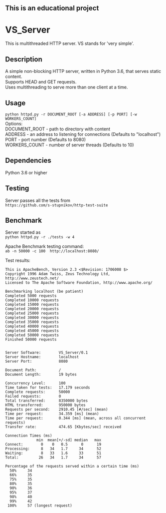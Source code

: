 This is an educational project
---

# VS_Server
This is multithreaded HTTP server. VS stands for 'very simple'. 

## Description
A simple non-blocking HTTP server, written in Python 3.6, that serves static content.  
Supports HEAD and GET requests.  
Uses multithreading to serve more than one client at a time.

## Usage
```python httpd.py -r DOCUMENT_ROOT [-a ADDRESS] [-p PORT] [-w WORKERS_COUNT]```  
Options:  
DOCUMENT_ROOT - path to directory with content  
ADDRESS - an address to listening for connections (Defaults to "localhost")  
PORT - port number (Defaults to 8080)  
WORKERS_COUNT - number of server threads (Defaults to 10)

## Dependencies
Python 3.6 or higher

## Testing
Server passes all the tests from  
```https://github.com/s-stupnikov/http-test-suite```  

## Benchmark
Server started as  
```python httpd.py -r ./tests -w 4```

Apache Benchmark testing command:  
```ab -n 50000 -c 100  http://localhost:8080/```

Test results:  
```
This is ApacheBench, Version 2.3 <$Revision: 1706008 $>
Copyright 1996 Adam Twiss, Zeus Technology Ltd, http://www.zeustech.net/
Licensed to The Apache Software Foundation, http://www.apache.org/

Benchmarking localhost (be patient)
Completed 5000 requests
Completed 10000 requests
Completed 15000 requests
Completed 20000 requests
Completed 25000 requests
Completed 30000 requests
Completed 35000 requests
Completed 40000 requests
Completed 45000 requests
Completed 50000 requests
Finished 50000 requests


Server Software:        VS_Server/0.1
Server Hostname:        localhost
Server Port:            8080

Document Path:          /
Document Length:        19 bytes

Concurrency Level:      100
Time taken for tests:   17.179 seconds
Complete requests:      50000
Failed requests:        0
Total transferred:      8350000 bytes
HTML transferred:       950000 bytes
Requests per second:    2910.45 [#/sec] (mean)
Time per request:       34.359 [ms] (mean)
Time per request:       0.344 [ms] (mean, across all concurrent requests)
Transfer rate:          474.65 [Kbytes/sec] received

Connection Times (ms)
              min  mean[+/-sd] median   max
Connect:        0    0   0.5      0      19
Processing:     8   34   1.7     34      52
Waiting:        8   33   1.6     33      51
Total:         26   34   1.7     34      57

Percentage of the requests served within a certain time (ms)
  50%     34
  66%     35
  75%     35
  80%     35
  90%     36
  95%     37
  98%     40
  99%     42
 100%     57 (longest request)
```
